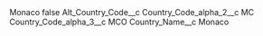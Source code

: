 <?xml version="1.0" encoding="UTF-8"?>
<CustomMetadata xmlns="http://soap.sforce.com/2006/04/metadata" xmlns:xsi="http://www.w3.org/2001/XMLSchema-instance" xmlns:xsd="http://www.w3.org/2001/XMLSchema">
    <label>Monaco</label>
    <protected>false</protected>
    <values>
        <field>Alt_Country_Code__c</field>
        <value xsi:nil="true"/>
    </values>
    <values>
        <field>Country_Code_alpha_2__c</field>
        <value xsi:type="xsd:string">MC</value>
    </values>
    <values>
        <field>Country_Code_alpha_3__c</field>
        <value xsi:type="xsd:string">MCO</value>
    </values>
    <values>
        <field>Country_Name__c</field>
        <value xsi:type="xsd:string">Monaco</value>
    </values>
</CustomMetadata>
